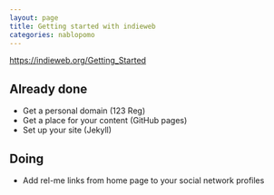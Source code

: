 ```yaml
---
layout: page
title: Getting started with indieweb
categories: nablopomo
---
```


https://indieweb.org/Getting_Started

## Already done
- Get a personal domain (123 Reg)
- Get a place for your content (GitHub pages)
- Set up your site (Jekyll)

## Doing
- Add rel-me links from home page to your social network profiles
